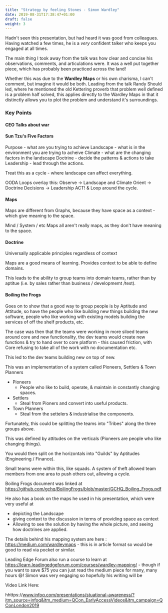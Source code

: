 ```yaml
---
title: "Strategy by feeling Stones - Simon Wardley"
date: 2019-08-31T17:38:47+01:00
draft: false
weight: 3
---
```


Hadn't seen this presentation, but had heard it was good from colleagues. Having watched a few times, he is a _very_ confident talker who keeps you engaged at all times.

The main thing I took away from the talk was how clear and concise his observations, comments, and articulations were. It was a well put together piece, which has probably been practiced across the land!

Whether this was due to the **Wardley Maps** or his own charisma, I can't comment, but imagine it would be both. Leading from the talk Randy Should led, where he mentioned the old Kettering proverb that problem well defined is a problem half solved, this applies directly to the Wardley Maps in that it distinctly allows you to plot the problem and understand it's surroundings.



### Key Points

#### CEO Talks about war

#### Sun Tzu's Five Factors

Purpose - what are you trying to achieve
Landscape - what is in the environment you are trying to acheive
Climate - what are the changing factors in the landscape
Doctrine - decide the patterns & actions to take
Leadership - lead through the actions.

Treat this as a cycle - where landscape can affect everything.

OODA Loops overlay this:
Observe -> Landscape and Climate
Orient -> Doctrine
Decisions -> Leadership
ACT! & Loop around the cycle.


#### Maps

Maps are different from Graphs, because they have space as a context - which give meaning to the space.

Mind / System / etc Maps all aren't really maps, as they don't have meaning to the space.

#### Doctrine

Universally applicable principles regardless of context

Maps are a good means of learning. Provides context to be able to define domains.

This leads to the ability to group teams into domain teams, rather than by aptitue (i.e. by sales rather than business / developmemt /test).


#### Boiling the Frogs

Goes on to show that a good way to group people is by Aptitude and Attitude, so have the people who like building new things building the new software, people who like working with existing models building the services of off the shelf products, etc.

The case was then that the teams were working in more siloed teams around core and new functionality, the dev teams would create new functions & try to hand over to core platform - this caused friction, with Core refusing to take all of the work with no documentation etc.

This led to the dev teams building new on top of new.

This was an implementation of a system called Pioneers, Settlers & Town Planners

* Pioneers
  * People who like to build, operate, & maintain in constantly changing spaces.
* Settlers
  * Steal from Pioners and convert into useful products.
* Town Planners
  * Steal from the settelers & industrialise the components.

Fortunately, this could be splitting the teams into "Tribes" along the three groups above.

This was defined by attitudes on the verticals (Pioneers are people who like changing things).

You would then split on the horizontals into "Guilds" by Aptitudes (Engineering / Finance).

Small teams were within this, like squads. A system of theft allowed team members from one area to push others out, allowing a cycle.


Boiling Frogs document was linked at https://github.com/gchq/BoilingFrogs/blob/master/GCHQ_Boiling_Frogs.pdf

He also has a book on the maps he used in his presentation, which were very useful at

* depicting the Landscape
* giving context to the discussion in terms of providing space as context
* Allowing to see the solution by having the whole picture, and seeing how doctrines are applied.

The details behind his mapping system are here : https://medium.com/wardleymaps - this is in article format so would be good to read via pocket or similar.

Leading Edge Forum also run a course to learn at https://learn.leadingedgeforum.com/courses/wardley-mapping/ - though if you want to save $75 you can just read the medium piece for many, many hours :laughing:! Simon was very engaging so hopefully his writing will be



Video Link Here:

hhttps://www.infoq.com/presentations/stuational-awareness/?itm_source=infoq&itm_medium=QCon_EarlyAccessVideos&itm_campaign=QConLondon2019
